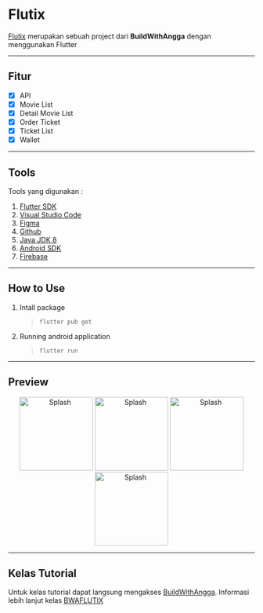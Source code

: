 # Flutix
[Flutix](http://bit.ly/BWAFLUTIX "BWAFLUTIX") merupakan sebuah project dari **BuildWithAngga** dengan menggunakan Flutter 

---
## Fitur
- [x] API
- [x] Movie List
- [x] Detail Movie List 
- [x] Order Ticket 
- [x] Ticket List 
- [x] Wallet 
---
## Tools
Tools yang digunakan :
1. [Flutter SDK](https://flutter.dev/)
2. [Visual Studio Code](https://code.visualstudio.com/)
3. [Figma](https://www.figma.com/)
4. [Github](https://github.com/)
5. [Java JDK 8](https://www.oracle.com/java/technologies/javase/javase-jdk8-downloads.html)
6. [Android SDK](https://developer.android.com/studio)
7. [Firebase](https://firebase.google.com/)
---
## How to Use
1. Intall package
   > `flutter pub get`
2. Running android application
   > `flutter run`
---
## Preview
<p align="center">
<img src="https://user-images.githubusercontent.com/33775307/107883195-119bec80-6f20-11eb-905e-7f9e7055eb8b.jpg" height="150" alt="Splash">
<img src="https://user-images.githubusercontent.com/33775307/107883204-27a9ad00-6f20-11eb-972d-a73c804efb5e.jpg" height="150" alt="Splash">
<img src="https://user-images.githubusercontent.com/33775307/107883218-398b5000-6f20-11eb-99df-40978f70d8e7.jpg" height="150" alt="Splash">
<img src="https://user-images.githubusercontent.com/33775307/107883234-4a3bc600-6f20-11eb-9efe-63265e87e29d.jpg" height="150" alt="Splash">
</p>

---
## Kelas Tutorial
Untuk kelas tutorial dapat langsung mengakses [BuildWithAngga](https://www.buildwithangga.com/kelas "Kelas BuildWithAngga"). Informasi lebih lanjut kelas [BWAFLUTIX](http://bit.ly/BWAFLUTIX "BWAFLUTIX")